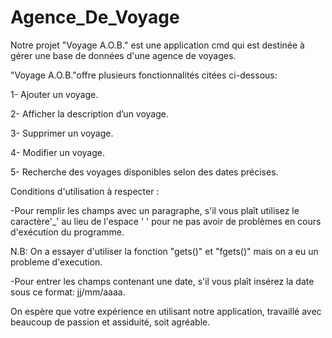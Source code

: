 # Agence_De_Voyage
Notre projet "Voyage A.O.B." est une application cmd qui est destinée à gérer une base de données d'une agence de voyages.

"Voyage A.O.B."offre plusieurs fonctionnalités citées ci-dessous:

1- Ajouter un voyage.

2- Afficher la description d’un voyage.

3- Supprimer un voyage.

4- Modifier un voyage.

5- Recherche des voyages disponibles selon des dates précises.


Conditions d'utilisation à respecter :

-Pour remplir les champs avec un paragraphe, s'il vous plaît utilisez le caractère'_' au lieu de l'espace ' ' pour ne pas avoir de problèmes en cours d'exécution du programme.

N.B: On a essayer d'utiliser la fonction "gets()" et "fgets()" mais on a eu un probleme d'execution.  

-Pour entrer les champs contenant une date, s'il vous plaît insérez la date sous ce format: jj/mm/aaaa.


On espère que votre expérience en utilisant notre application, travaillé avec beaucoup de passion et assiduité, soit agréable. 

